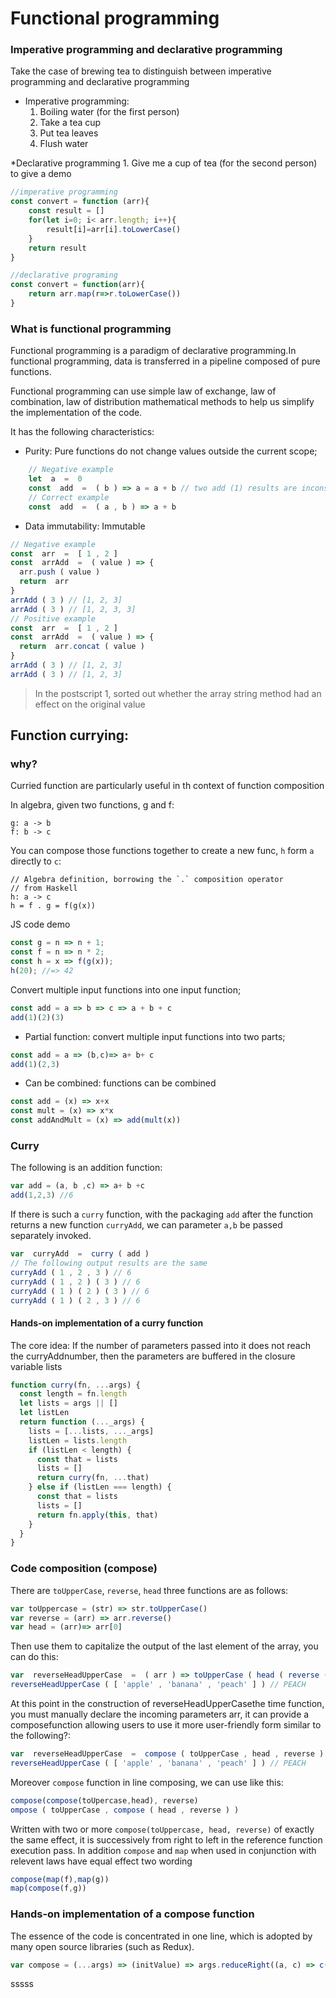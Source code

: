 Functional programming
======================

### Imperative programming and declarative programming

Take the case of brewing tea to distinguish between imperative programming and declarative programming

* Imperative programming: 
    1. Boiling water (for the first person) 
    2. Take a tea cup 
    3. Put tea leaves 
    4. Flush water

*Declarative programming 
    1. Give me a cup of tea (for the second person) to give a demo

```js
//imperative programming
const convert = function (arr){
    const result = []
    for(let i=0; i< arr.length; i++){
        result[i]=arr[i].toLowerCase()
    }
    return result
}

//declarative programing 
const convert = function(arr){
    return arr.map(r=>r.toLowerCase())
}
```

### What is functional programming
Functional programming is a paradigm of declarative programming.In functional programming, data is transferred in a pipeline composed of pure functions.

Functional programming can use simple law of exchange, law of combination, law of distribution mathematical methods to help us simplify the implementation of the code.

It has the following characteristics:

*   Purity: Pure functions do not change values outside the current scope;
```js
    // Negative example
    let  a  =  0
    const  add  =  ( b ) => a = a + b // two add (1) results are inconsistent       
    // Correct example
    const  add  =  ( a , b ) => a + b    
```

*   Data immutability: Immutable

```js
// Negative example
const  arr  =  [ 1 , 2 ] 
const  arrAdd  =  ( value ) => {  
  arr.push ( value )
  return  arr
}
arrAdd ( 3 ) // [1, 2, 3] 
arrAdd ( 3 ) // [1, 2, 3, 3] 
// Positive example
const  arr  =  [ 1 , 2 ] 
const  arrAdd  =  ( value ) => {  
  return  arr.concat ( value )
}
arrAdd ( 3 ) // [1, 2, 3] 
arrAdd ( 3 ) // [1, 2, 3] 
```

> In the postscript 1, sorted out whether the array string method had an effect on the original value


## Function currying:
### why?

Curried function are particularly useful in th context of function composition

In algebra, given two functions, g and f:

```text
g: a -> b
f: b -> c
```

You can compose those functions together to create a new func, `h` form `a` directly to `c`:

```text
// Algebra definition, borrowing the `.` composition operator
// from Haskell
h: a -> c
h = f . g = f(g(x))
```

JS code demo

```js
const g = n => n + 1;
const f = n => n * 2;
const h = x => f(g(x));
h(20); //=> 42
```
 Convert multiple input functions into one input function;
```js
const add = a => b => c => a + b + c
add(1)(2)(3)
```

* Partial function: convert multiple input functions into two parts;
```js
const add = a => (b,c)=> a+ b+ c
add(1)(2,3)
```
* Can be combined: functions can be combined
```js
const add = (x) => x+x
const mult = (x) => x*x
const addAndMult = (x) => add(mult(x))
```

### Curry

The following is an addition function:
```js
var add = (a, b ,c) => a+ b +c
add(1,2,3) //6
```

If there is such a `curry` function, with the packaging `add` after the function returns a new function `curryAdd`, we can parameter `a,b` be passed separately invoked.
```js
var  curryAdd  =  curry ( add )
// The following output results are the same
curryAdd ( 1 , 2 , 3 ) // 6   
curryAdd ( 1 , 2 ) ( 3 ) // 6  
curryAdd ( 1 ) ( 2 ) ( 3 ) // 6 
curryAdd ( 1 ) ( 2 , 3 ) // 6  
```

#### Hands-on implementation of a curry function

The core idea: If the number of parameters passed into it does not reach the curryAddnumber, then the parameters are buffered in the closure variable lists

```js
function curry(fn, ...args) {
  const length = fn.length
  let lists = args || []
  let listLen
  return function (..._args) {
    lists = [...lists, ..._args]
    listLen = lists.length
    if (listLen < length) {
      const that = lists
      lists = []
      return curry(fn, ...that)
    } else if (listLen === length) {
      const that = lists
      lists = []
      return fn.apply(this, that)
    }
  }
}
```

### Code composition (compose)
There are `toUpperCase`, `reverse`, `head` three functions are as follows:

```js
var toUppercase = (str) => str.toUpperCase()
var reverse = (arr) => arr.reverse()
var head = (arr)=> arr[0]
```
Then use them to capitalize the output of the last element of the array, you can do this:

```js
var  reverseHeadUpperCase  =  ( arr ) => toUpperCase ( head ( reverse ( arr ) ) )  
reverseHeadUpperCase ( [ 'apple' , 'banana' , 'peach' ] ) // PEACH   
```

At this point in the construction of reverseHeadUpperCasethe time function, you must manually declare the incoming parameters arr, it can provide a composefunction allowing users to use it more user-friendly form similar to the following?:

```js
var  reverseHeadUpperCase  =  compose ( toUpperCase , head , reverse )  
reverseHeadUpperCase ( [ 'apple' , 'banana' , 'peach' ] ) // PEACH   
```

Moreover `compose` function in line composing, we can use like this:
```js
compose(compose(toUpercase,head), reverse)
ompose ( toUpperCase , compose ( head , reverse ) )
```
Written with two or more `compose(toUppercase, head, reverse)` of exactly the same effect, it is successively from right to left in the reference function execution pass.
In addition `compose` and `map` when used in conjunction with relevent laws have equal effect two wording
```js
compose(map(f),map(g))
map(compose(f,g))
```


### Hands-on implementation of a compose function
The essence of the code is concentrated in one line, which is adopted by many open source libraries (such as Redux).

```js
var compose = (...args) => (initValue) => args.reduceRight((a, c) => c(a), initValue)
```


sssss